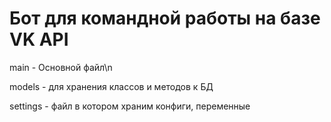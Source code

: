 # Бот для командной работы на базе VK API

main - Основной файл\n

models - для хранения классов и методов к БД

settings - файл в котором храним конфиги, переменные